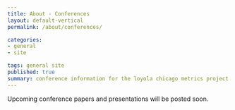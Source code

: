 ```yaml
---
title: About - Conferences
layout: default-vertical
permalink: /about/conferences/

categories:
- general
- site

tags: general site
published: true
summary: conference information for the loyola chicago metrics project
---
```


Upcoming conference papers and presentations will be posted soon. 



